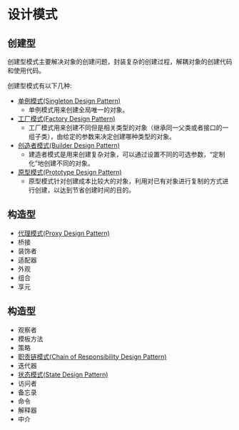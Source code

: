 # 设计模式

## 创建型
创建型模式主要解决对象的创建问题，封装复杂的创建过程，解耦对象的创建代码和使用代码。

创建型模式有以下几种:
- [单例模式(Singleton Design Pattern)](singleton/README.md)
  - 单例模式用来创建全局唯一的对象。
- [工厂模式(Factory Design Pattern)](factory/README.md)
  - 工厂模式用来创建不同但是相关类型的对象（继承同一父类或者接口的一组子类），由给定的参数来决定创建哪种类型的对象。
- [创造者模式(Builder Design Pattern)](builder/README.md)
  - 建造者模式是用来创建复杂对象，可以通过设置不同的可选参数，“定制化”地创建不同的对象。
- [原型模式(Prototype Design Pattern)](prototype/README.md)
  - 原型模式针对创建成本比较大的对象，利用对已有对象进行复制的方式进行创建，以达到节省创建时间的目的。

## 构造型
- [代理模式(Proxy Design Pattern)](proxy/README.md)
- 桥接
- 装饰者
- 适配器
- 外观
- 组合
- 享元

## 构造型
- 观察者
- 模板方法
- 策略
- [职责链模式(Chain of Responsibility Design Pattern)](chain-of-responsibility/README.md)
- 迭代器
- [状态模式(State Design Pattern)](state/README.md)
- 访问者
- 备忘录
- 命令
- 解释器
- 中介